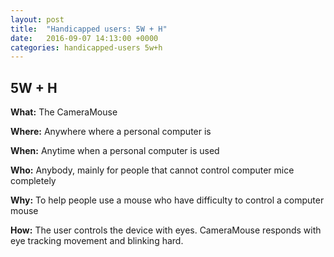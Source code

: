 ```yaml
---
layout: post
title:  "Handicapped users: 5W + H"
date:   2016-09-07 14:13:00 +0000
categories: handicapped-users 5w+h
---
```


## 5W + H

**What:** The CameraMouse

**Where:** Anywhere where a personal computer is

**When:** Anytime when a personal computer is used

**Who:** Anybody, mainly for people that cannot control computer mice completely

**Why:** To help people use a mouse who have difficulty to control a computer mouse

**How:** The user controls the device with eyes. CameraMouse responds with eye tracking movement and blinking hard.
